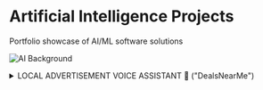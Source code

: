 # Artificial Intelligence Projects
Portfolio showcase of AI/ML software solutions 

![AI Background](https://user-images.githubusercontent.com/23661772/169117246-70e0f613-ccc8-409b-b948-a9f9c673cdc2.jpeg)

<details><summary>LOCAL ADVERTISEMENT VOICE ASSISTANT 📣 ("DealsNearMe")</summary>
<p>

![HackUTD JPG](https://user-images.githubusercontent.com/23661772/169138722-c59e1548-d13e-4529-aacc-d1341f4e6a8c.jpg)

## **The Problem**
   
Local businesses needed a way to drive customer traffic to their location

## **The Challenge**

Develop a machine learning model that delivers personalized ads based on voice intent

## The Solution

System Stack Used:

- Actions with **[Google Assistant](https://assistant.google.com/)**
- Voice Intents with **[DialogFlow](https://cloud.google.com/dialogflow/docs)**

## **The Results**

Business owners can create personalized ads based on customer intent segment

## The Opportunity

Add support for event based ads

</p>
</details>
